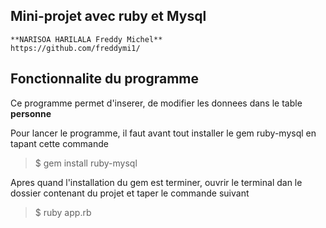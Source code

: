 ## Mini-projet avec ruby et Mysql

```mermaid
**NARISOA HARILALA Freddy Michel**
https://github.com/freddymi1/
```

## Fonctionnalite du programme
Ce programme permet d'inserer, de modifier les donnees dans le table **personne**

Pour lancer le programme, il faut avant tout installer le gem ruby-mysql en tapant cette commande

> $ gem install ruby-mysql



Apres quand l'installation du gem est terminer, ouvrir le terminal dan le dossier contenant du projet et taper le commande suivant

> $ ruby app.rb
